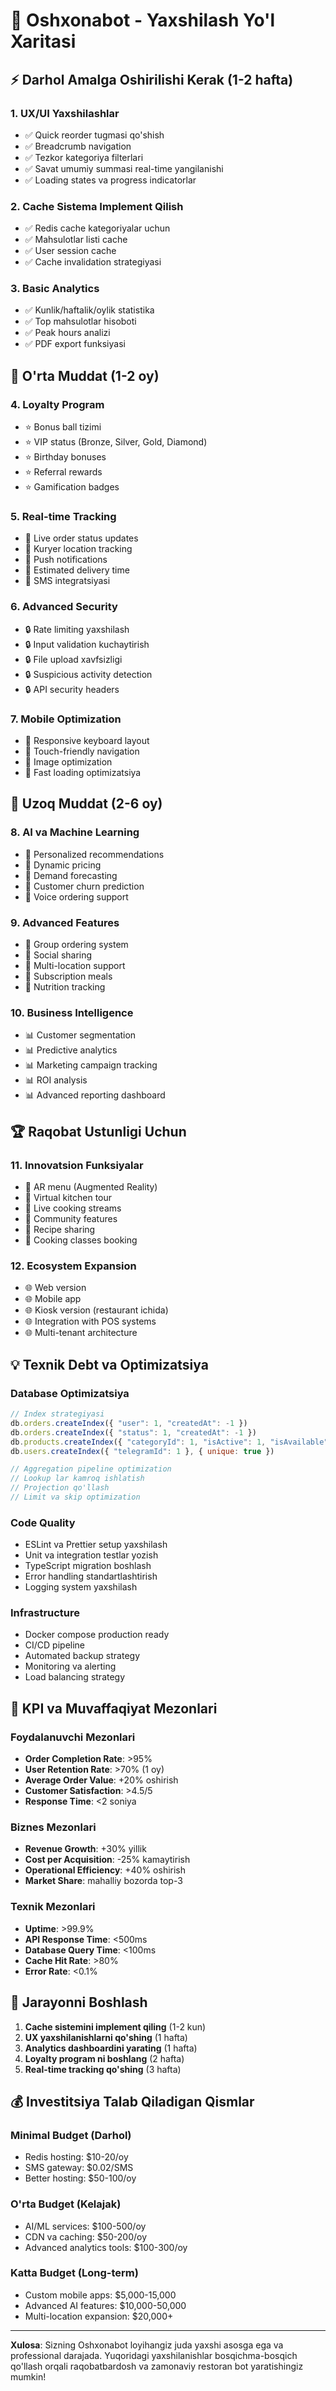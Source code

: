 # 🚀 Oshxonabot - Yaxshilash Yo'l Xaritasi

## ⚡ **Darhol Amalga Oshirilishi Kerak (1-2 hafta)**

### 1. **UX/UI Yaxshilashlar**
- ✅ Quick reorder tugmasi qo'shish
- ✅ Breadcrumb navigation
- ✅ Tezkor kategoriya filterlari
- ✅ Savat umumiy summasi real-time yangilanishi
- ✅ Loading states va progress indicatorlar

### 2. **Cache Sistema Implement Qilish**
- ✅ Redis cache kategoriyalar uchun
- ✅ Mahsulotlar listi cache
- ✅ User session cache
- ✅ Cache invalidation strategiyasi

### 3. **Basic Analytics**
- ✅ Kunlik/haftalik/oylik statistika
- ✅ Top mahsulotlar hisoboti
- ✅ Peak hours analizi
- ✅ PDF export funksiyasi

## 🎯 **O'rta Muddat (1-2 oy)**

### 4. **Loyalty Program**
- ⭐ Bonus ball tizimi
- ⭐ VIP status (Bronze, Silver, Gold, Diamond)
- ⭐ Birthday bonuses
- ⭐ Referral rewards
- ⭐ Gamification badges

### 5. **Real-time Tracking**
- 📍 Live order status updates
- 📍 Kuryer location tracking  
- 📍 Push notifications
- 📍 Estimated delivery time
- 📍 SMS integratsiyasi

### 6. **Advanced Security**
- 🔒 Rate limiting yaxshilash
- 🔒 Input validation kuchaytirish
- 🔒 File upload xavfsizligi
- 🔒 Suspicious activity detection
- 🔒 API security headers

### 7. **Mobile Optimization**
- 📱 Responsive keyboard layout
- 📱 Touch-friendly navigation
- 📱 Image optimization
- 📱 Fast loading optimizatsiya

## 🎨 **Uzoq Muddat (2-6 oy)**

### 8. **AI va Machine Learning**
- 🤖 Personalized recommendations
- 🤖 Dynamic pricing
- 🤖 Demand forecasting
- 🤖 Customer churn prediction
- 🤖 Voice ordering support

### 9. **Advanced Features**
- 🌟 Group ordering system
- 🌟 Social sharing
- 🌟 Multi-location support
- 🌟 Subscription meals
- 🌟 Nutrition tracking

### 10. **Business Intelligence**
- 📊 Customer segmentation
- 📊 Predictive analytics
- 📊 Marketing campaign tracking
- 📊 ROI analysis
- 📊 Advanced reporting dashboard

## 🏆 **Raqobat Ustunligi Uchun**

### 11. **Innovatsion Funksiyalar**
- 🚀 AR menu (Augmented Reality)
- 🚀 Virtual kitchen tour
- 🚀 Live cooking streams
- 🚀 Community features
- 🚀 Recipe sharing
- 🚀 Cooking classes booking

### 12. **Ecosystem Expansion**
- 🌐 Web version
- 🌐 Mobile app
- 🌐 Kiosk version (restaurant ichida)
- 🌐 Integration with POS systems
- 🌐 Multi-tenant architecture

## 💡 **Texnik Debt va Optimizatsiya**

### Database Optimizatsiya
```javascript
// Index strategiyasi
db.orders.createIndex({ "user": 1, "createdAt": -1 })
db.orders.createIndex({ "status": 1, "createdAt": -1 })
db.products.createIndex({ "categoryId": 1, "isActive": 1, "isAvailable": 1 })
db.users.createIndex({ "telegramId": 1 }, { unique: true })

// Aggregation pipeline optimization
// Lookup lar kamroq ishlatish
// Projection qo'llash
// Limit va skip optimization
```

### Code Quality
- ESLint va Prettier setup yaxshilash
- Unit va integration testlar yozish
- TypeScript migration boshlash
- Error handling standartlashtirish
- Logging system yaxshilash

### Infrastructure
- Docker compose production ready
- CI/CD pipeline
- Automated backup strategy
- Monitoring va alerting
- Load balancing strategy

## 🎯 **KPI va Muvaffaqiyat Mezonlari**

### Foydalanuvchi Mezonlari
- **Order Completion Rate**: >95%
- **User Retention Rate**: >70% (1 oy)
- **Average Order Value**: +20% oshirish
- **Customer Satisfaction**: >4.5/5
- **Response Time**: <2 soniya

### Biznes Mezonlari
- **Revenue Growth**: +30% yillik
- **Cost per Acquisition**: -25% kamaytirish
- **Operational Efficiency**: +40% oshirish
- **Market Share**: mahalliy bozorda top-3

### Texnik Mezonlari
- **Uptime**: >99.9%
- **API Response Time**: <500ms
- **Database Query Time**: <100ms
- **Cache Hit Rate**: >80%
- **Error Rate**: <0.1%

## 🚀 **Jarayonni Boshlash**

1. **Cache sistemini implement qiling** (1-2 kun)
2. **UX yaxshilanishlarni qo'shing** (1 hafta)
3. **Analytics dashboardini yarating** (1 hafta)
4. **Loyalty program ni boshlang** (2 hafta)
5. **Real-time tracking qo'shing** (3 hafta)

## 💰 **Investitsiya Talab Qiladigan Qismlar**

### Minimal Budget (Darhol)
- Redis hosting: $10-20/oy
- SMS gateway: $0.02/SMS
- Better hosting: $50-100/oy

### O'rta Budget (Kelajak)
- AI/ML services: $100-500/oy
- CDN va caching: $50-200/oy
- Advanced analytics tools: $100-300/oy

### Katta Budget (Long-term)
- Custom mobile apps: $5,000-15,000
- Advanced AI features: $10,000-50,000
- Multi-location expansion: $20,000+

---

**Xulosa**: Sizning Oshxonabot loyihangiz juda yaxshi asosga ega va professional darajada. Yuqoridagi yaxshilanishlar bosqichma-bosqich qo'llash orqali raqobatbardosh va zamonaviy restoran bot yaratishingiz mumkin!
